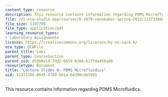 ```yaml
---
content_type: resource
description: This resource contains information regarding PDMS Microfluidics.
file: /ol-ocw-studio-app/courses/6-s079-nanomaker-spring-2013/1137338606d547695b1a64390cdb5901_MIT6_S079S13_slides06.pdf
file_size: 1197799
file_type: application/pdf
learning_resource_types:
- Laboratory Assignments
license: https://creativecommons.org/licenses/by-nc-sa/4.0/
ocw_type: OCWFile
parent_title: Labs
parent_type: CourseSection
parent_uid: d59b0e1d-7dd2-6659-6386-617fda458ad0
resourcetype: Document
title: 'Lecture Slides 6: PDMS Microfluidics'
uid: 11373386-06d5-4769-5b1a-64390cdb5901
---
```

This resource contains information regarding PDMS Microfluidics.
